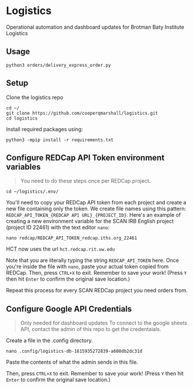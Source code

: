 # Logistics
Operational automation and dashboard updates for Brotman Baty Institute Logistics

## Usage
```
python3 orders/delivery_express_order.py
```

## Setup
Clone the logistics repo
```
cd ~/
git clone https://github.com/cooperqmarshall/logistics.git
cd logistics
```

Install required packages using:
```
python3 -mpip install -r requirements.txt
```

## Configure REDCap API Token environment variables
> You need to do these steps once per REDCap project.

```
cd ~/logistics/.env/
```

You'll need to copy your REDCap API token from each project and create a new file containing only the token.
We create file names using this pattern: `REDCAP_API_TOKEN_{REDCAP API URL}_{PROJECT_ID}`.
Here's an example of creating a new environment variable for the SCAN IRB English project (project ID 22461) with the text editor `nano`:
```
nano redcap/REDCAP_API_TOKEN_redcap.iths.org_22461
```
HCT now uses the url `hct.redcap.rit.uw.edu`

Note that you are literally typing the string `REDCAP_API_TOKEN` here.
Once you're inside the file with `nano`, paste your actual token copied from REDCap.
Then, press `CTRL+X` to exit.
Remember to save your work!
(Press `Y` then hit `Enter` to confirm the original save location.)

Repeat this process for every SCAN REDCap project you need orders from.

## Configure Google API Credentials
> Only needed for dashboard updates
To connect to the google sheets API, contact the admin of this repo to get the credentaials.

Create a file in the .config directory.
```
nano .config/logistics-db-1615935272839-a608db2dc31d
```
Paste the contents of what the admin sends in this file.

Then, press `CTRL+X` to exit.
Remember to save your work!
(Press `Y` then hit `Enter` to confirm the original save location.)
